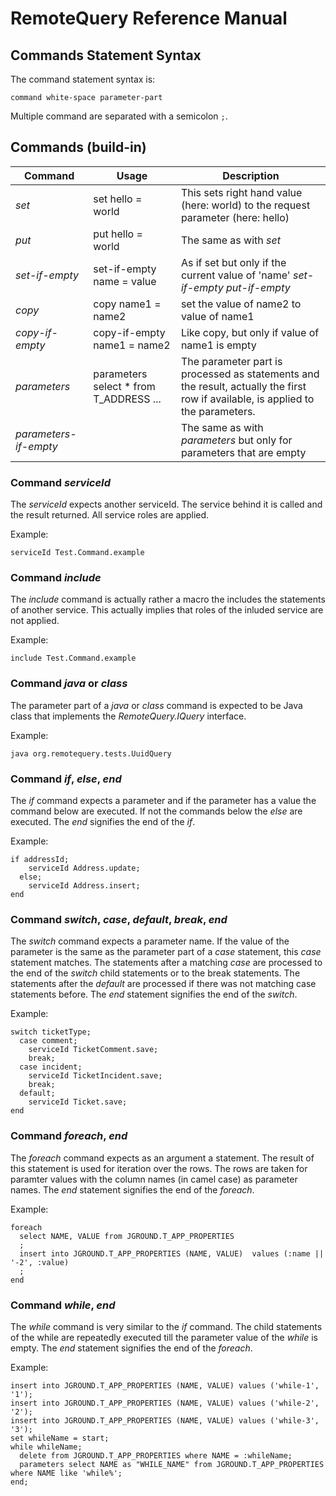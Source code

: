 # RemoteQuery Reference Manual


## Commands Statement Syntax

The command statement syntax is:

```
command white-space parameter-part

```

Multiple command are separated with a semicolon `;`.




## Commands (build-in)

Command | Usage| Description
--- | --- | ---
*set*  | set hello = world | This sets right hand value (here: world) to the request parameter (here: hello)
*put* | put hello = world | The same as with *set*
*set-if-empty* | set-if-empty name = value | As if set but only if the current value of 'name' *set-if-empty* *put-if-empty* | put-if-empty name = value | The same as with *set-if-empty*
*copy*  | copy name1 = name2 | set the value of name2 to value of name1
*copy-if-empty*  | copy-if-empty name1 = name2 | Like copy, but only if value of name1 is empty
*parameters*  | parameters select * from T_ADDRESS ... | The parameter part is processed as statements and the result, actually the first row if available, is applied to the parameters.
*parameters-if-empty*  |   | The same as with *parameters* but only for parameters that are empty

### Command *serviceId* 

The *serviceId* expects another serviceId. The service behind it is called and the result returned. All service roles are applied.

Example:

```
serviceId Test.Command.example

```


### Command *include* 

The *include* command is actually rather a macro the includes the statements of another service. This actually implies that roles of the
inluded service are not applied.


Example:

```
include Test.Command.example

```


### Command *java* or *class* 

The parameter part of a *java* or *class* command 
is expected to be Java class that implements the *RemoteQuery.IQuery* interface.


Example:

```
java org.remotequery.tests.UuidQuery
```



### Command *if*, *else*, *end* 

The *if* command expects a parameter and if the parameter has a value the command below are executed. If not the commands below the *else* are executed. The *end*  signifies the end of the *if*.

Example:

```
if addressId;
    serviceId Address.update;
  else;
    serviceId Address.insert;
end
```

### Command *switch*, *case*, *default*, *break*, *end* 

The *switch* command expects a parameter name. If the value of the parameter is the same as the parameter part of a *case* statement, this *case* statement matches. The statements after a matching *case* are processed to the end of the *switch* child statements or to the break statements. The statements after the *default* are processed if there was not matching case statements before. The *end* statement signifies the end of the *switch*.

Example:

```
switch ticketType;
  case comment;    
    serviceId TicketComment.save;
    break;
  case incident;    
    serviceId TicketIncident.save;
    break;
  default;    
    serviceId Ticket.save;
end  
```


### Command *foreach*, *end* 

The *foreach* command expects as an argument a statement. The result of this statement is used for iteration over the rows. The rows are taken for paramter values with the column names (in camel case) as parameter names. The *end* statement signifies the end of the *foreach*.

Example:

```
foreach 
  select NAME, VALUE from JGROUND.T_APP_PROPERTIES 
  ;
  insert into JGROUND.T_APP_PROPERTIES (NAME, VALUE)  values (:name || '-2', :value)
  ;
end
```




### Command *while*, *end* 

The *while* command is very similar to the *if* command. The child statements of the while are repeatedly executed till the parameter value of the *while* is empty. The *end* statement signifies the end of the *foreach*.

Example:

```
insert into JGROUND.T_APP_PROPERTIES (NAME, VALUE) values ('while-1', '1');
insert into JGROUND.T_APP_PROPERTIES (NAME, VALUE) values ('while-2', '2');
insert into JGROUND.T_APP_PROPERTIES (NAME, VALUE) values ('while-3', '3');
set whileName = start;
while whileName;
  delete from JGROUND.T_APP_PROPERTIES where NAME = :whileName;
  parameters select NAME as "WHILE_NAME" from JGROUND.T_APP_PROPERTIES where NAME like 'while%';
end;
```

